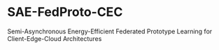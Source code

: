 # SAE-FedProto-CEC
Semi-Asynchronous Energy-Efficient Federated Prototype Learning for Client-Edge-Cloud Architectures
